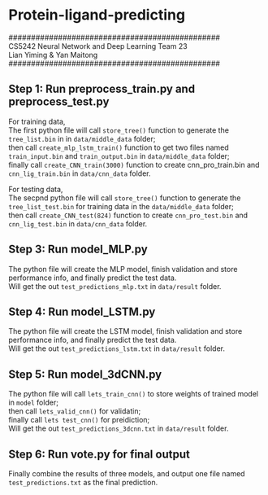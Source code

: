 # Protein-ligand-predicting

###############################################  
CS5242 Neural Network and Deep Learning Team 23  
Lian Yiming & Yan Maitong  
###############################################  

## Step 1: Run preprocess_train.py and preprocess_test.py

For training data,  
The first python file will call `store_tree()` function to generate the `tree_list.bin` in in `data/middle_data` folder;  
then call `create_mlp_lstm_train()` function to get two files named `train_input.bin` and `train_output.bin` in `data/middle_data` folder;  
finally call `create_CNN_train(3000)` function to create cnn_pro_train.bin and `cnn_lig_train.bin` in `data/cnn_data` folder.  

For testing data,  
The secpnd python file will call `store_tree()` function to generate the `tree_list_test.bin` for training data in the `data/middle_data` folder;  
then call `create_CNN_test(824)` function to create `cnn_pro_test.bin` and `cnn_lig_test.bin` in `data/cnn_data` folder.  


## Step 3: Run model_MLP.py  
The python file will create the MLP model, finish validation and store performance info, and finally predict the test data.  
Will get the out `test_predictions_mlp.txt` in `data/result` folder.  


## Step 4: Run model_LSTM.py  
The python file will create the LSTM model, finish validation and store performance info, and finally predict the test data.  
Will get the out `test_predictions_lstm.txt` in `data/result` folder.  


## Step 5: Run model_3dCNN.py  
The python file will call `lets_train_cnn()` to store weights of trained model in `model` folder;  
then call `lets_valid_cnn()` for validatin;  
finally call `lets test_cnn()` for preidiction;  
Will get the out `test_predictions_3dcnn.txt` in `data/result` folder.  


## Step 6: Run vote.py for final output
Finally combine the results of three models, and output one file named `test_predictions.txt` as the final prediction.  